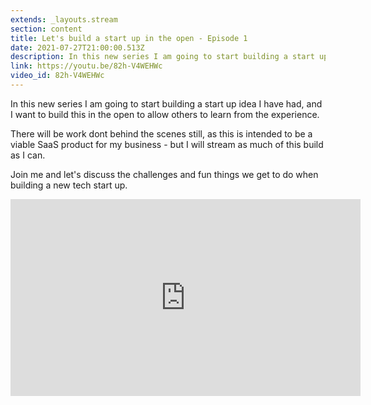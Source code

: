 ```yaml
---
extends: _layouts.stream
section: content
title: Let's build a start up in the open - Episode 1
date: 2021-07-27T21:00:00.513Z
description: In this new series I am going to start building a start up idea I have had, and I want to build this in the open to allow others to learn from the experience.
link: https://youtu.be/82h-V4WEHWc
video_id: 82h-V4WEHWc
---
```

In this new series I am going to start building a start up idea I have had, and I want to build this in the open to allow others to learn from the experience.

There will be work dont behind the scenes still, as this is intended to be a viable SaaS product for my business - but I will stream as much of this build as I can.

Join me and let's discuss the challenges and fun things we get to do when building a new tech start up.

<div class="aspect-w-16 aspect-h-9">
    <iframe width="560" height="315" src="https://www.youtube.com/embed/82h-V4WEHWc" title="YouTube video player" frameborder="0" allow="accelerometer; autoplay; clipboard-write; encrypted-media; gyroscope; picture-in-picture" allowfullscreen></iframe>
</div>